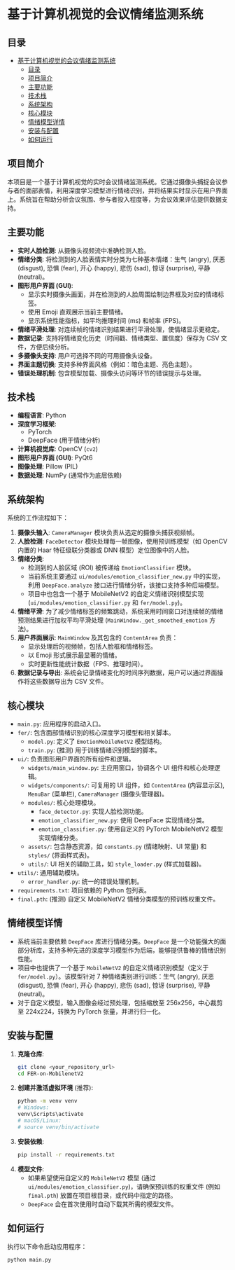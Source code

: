 # 基于计算机视觉的会议情绪监测系统

## 目录

- [基于计算机视觉的会议情绪监测系统](#基于计算机视觉的会议情绪监测系统)
  - [目录](#目录)
  - [项目简介](#项目简介)
  - [主要功能](#主要功能)
  - [技术栈](#技术栈)
  - [系统架构](#系统架构)
  - [核心模块](#核心模块)
  - [情绪模型详情](#情绪模型详情)
  - [安装与配置](#安装与配置)
  - [如何运行](#如何运行)

## 项目简介

本项目是一个基于计算机视觉的实时会议情绪监测系统。它通过摄像头捕捉会议参与者的面部表情，利用深度学习模型进行情绪识别，并将结果实时显示在用户界面上。系统旨在帮助分析会议氛围、参与者投入程度等，为会议效果评估提供数据支持。

## 主要功能

- **实时人脸检测**: 从摄像头视频流中准确检测人脸。
- **情绪分类**: 将检测到的人脸表情实时分类为七种基本情绪：生气 (angry), 厌恶 (disgust), 恐惧 (fear), 开心 (happy), 悲伤 (sad), 惊讶 (surprise), 平静 (neutral)。
- **图形用户界面 (GUI)**:
  - 显示实时摄像头画面，并在检测到的人脸周围绘制边界框及对应的情绪标签。
  - 使用 Emoji 直观展示当前主要情绪。
  - 显示系统性能指标，如平均推理时间 (ms) 和帧率 (FPS)。
- **情绪平滑处理**: 对连续帧的情绪识别结果进行平滑处理，使情绪显示更稳定。
- **数据记录**: 支持将情绪变化历史（时间戳、情绪类型、置信度）保存为 CSV 文件，方便后续分析。
- **多摄像头支持**: 用户可选择不同的可用摄像头设备。
- **界面主题切换**: 支持多种界面风格（例如：暗色主题、亮色主题）。
- **错误处理机制**: 包含模型加载、摄像头访问等环节的错误提示与处理。

## 技术栈

- **编程语言**: Python
- **深度学习框架**:
  - PyTorch
  - DeepFace (用于情绪分析)
- **计算机视觉库**: OpenCV (`cv2`)
- **图形用户界面 (GUI)**: PyQt6
- **图像处理**: Pillow (PIL)
- **数据处理**: NumPy (通常作为底层依赖)

## 系统架构

系统的工作流程如下：

1.  **摄像头输入**: `CameraManager` 模块负责从选定的摄像头捕获视频帧。
2.  **人脸检测**: `FaceDetector` 模块处理每一帧图像，使用预训练模型（如 OpenCV 内置的 Haar 特征级联分类器或 DNN 模型）定位图像中的人脸。
3.  **情绪分类**:
    - 检测到的人脸区域 (ROI) 被传递给 `EmotionClassifier` 模块。
    - 当前系统主要通过 `ui/modules/emotion_classifier_new.py` 中的实现，利用 `DeepFace.analyze` 接口进行情绪分析，该接口支持多种后端模型。
    - 项目中也包含一个基于 MobileNetV2 的自定义情绪识别模型实现 (`ui/modules/emotion_classifier.py` 和 `fer/model.py`)。
4.  **情绪平滑**: 为了减少情绪标签的频繁跳动，系统采用时间窗口对连续帧的情绪预测结果进行加权平均平滑处理 (`MainWindow._get_smoothed_emotion` 方法)。
5.  **用户界面展示**: `MainWindow` 及其包含的 `ContentArea` 负责：
    - 显示处理后的视频帧，包括人脸框和情绪标签。
    - 以 Emoji 形式展示最显著的情绪。
    - 实时更新性能统计数据（FPS、推理时间）。
6.  **数据记录与导出**: 系统会记录情绪变化的时间序列数据，用户可以通过界面操作将这些数据导出为 CSV 文件。

## 核心模块

- `main.py`: 应用程序的启动入口。
- `fer/`: 包含面部情绪识别的核心深度学习模型和相关脚本。
  - `model.py`: 定义了 `EmotionMobileNetV2` 模型结构。
  - `train.py`: (推测) 用于训练情绪识别模型的脚本。
- `ui/`: 负责图形用户界面的所有组件和逻辑。
  - `widgets/main_window.py`: 主应用窗口，协调各个 UI 组件和核心处理逻辑。
  - `widgets/components/`: 可复用的 UI 组件，如 `ContentArea` (内容显示区), `MenuBar` (菜单栏), `CameraManager` (摄像头管理器)。
  - `modules/`: 核心处理模块。
    - `face_detector.py`: 实现人脸检测功能。
    - `emotion_classifier_new.py`: 使用 DeepFace 实现情绪分类。
    - `emotion_classifier.py`: 使用自定义的 PyTorch MobileNetV2 模型实现情绪分类。
  - `assets/`: 包含静态资源，如 `constants.py` (情绪映射、UI 常量) 和 `styles/` (界面样式表)。
  - `utils/`: UI 相关的辅助工具，如 `style_loader.py` (样式加载器)。
- `utils/`: 通用辅助模块。
  - `error_handler.py`: 统一的错误处理机制。
- `requirements.txt`: 项目依赖的 Python 包列表。
- `final.pth`: (推测) 自定义 MobileNetV2 情绪分类模型的预训练权重文件。

## 情绪模型详情

- 系统当前主要依赖 `DeepFace` 库进行情绪分类。`DeepFace` 是一个功能强大的面部分析库，支持多种先进的深度学习模型作为后端，能够提供鲁棒的情绪识别性能。
- 项目中也提供了一个基于 `MobileNetV2` 的自定义情绪识别模型（定义于 `fer/model.py`）。该模型针对 7 种情绪类别进行训练：生气 (angry), 厌恶 (disgust), 恐惧 (fear), 开心 (happy), 悲伤 (sad), 惊讶 (surprise), 平静 (neutral)。
- 对于自定义模型，输入图像会经过预处理，包括缩放至 256x256，中心裁剪至 224x224，转换为 PyTorch 张量，并进行归一化。

## 安装与配置

1.  **克隆仓库**:
    ```bash
    git clone <your_repository_url>
    cd FER-on-MobilenetV2
    ```
2.  **创建并激活虚拟环境** (推荐):
    ```bash
    python -m venv venv
    # Windows:
    venv\Scripts\activate
    # macOS/Linux:
    # source venv/bin/activate
    ```
3.  **安装依赖**:
    ```bash
    pip install -r requirements.txt
    ```
4.  **模型文件**:
    - 如果希望使用自定义的 `MobileNetV2` 模型 (通过 `ui/modules/emotion_classifier.py`)，请确保预训练的权重文件 (例如 `final.pth`) 放置在项目根目录，或代码中指定的路径。
    - `DeepFace` 会在首次使用时自动下载其所需的模型文件。

## 如何运行

执行以下命令启动应用程序：

```bash
python main.py
```

